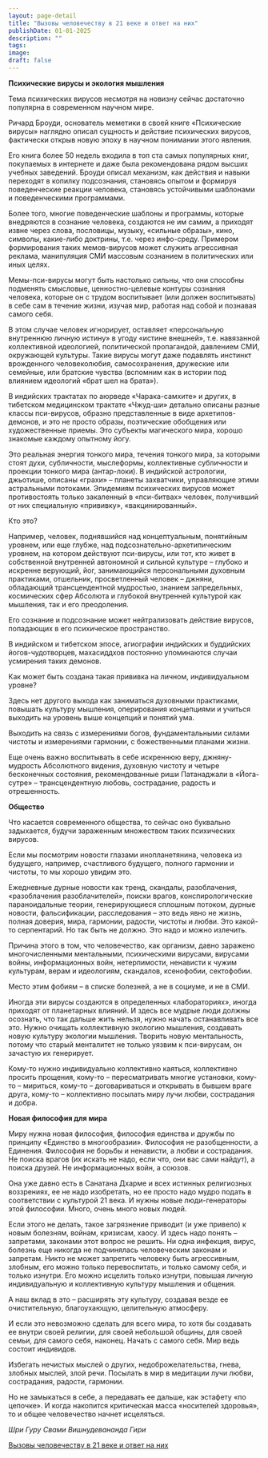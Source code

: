 ```yaml
---
layout: page-detail
title: "Вызовы человечеству в 21 веке и ответ на них"
publishDate: 01-01-2025
description: ""
tags:
image:
draft: false
---
```


**Психические вирусы и экология мышления**

Тема психических вирусов несмотря на новизну сейчас достаточно популярна в современном научном мире. 

Ричард Броуди, основатель меметики в своей книге «Психические вирусы» наглядно описал сущность и действие психических вирусов, фактически открыв новую эпоху в научном понимании этого явления.

Его книга более 50 недель входила в топ ста самых популярных книг, покупаемых в интернете и даже была рекомендована рядом высших учебных заведений. Броуди описал механизм, как действия и навыки переходят в копилку подсознания, становясь опытом и формируя поведенческие реакции человека, становясь устойчивыми шаблонами и поведенческими программами. 

Более того, многие поведенческие шаблоны и программы, которые внедряются в сознание человека, создаются не им самим, а приходят извне через слова, пословицы, музыку, «сильные образы», кино, символы, какие-либо доктрины, т.е. через инфо-среду. Примером формирования таких мемов-вирусов может служить агрессивная реклама, манипуляция СМИ массовым сознанием в политических или иных целях. 

Мемы-пси-вирусы могут быть настолько сильны, что они способны подменять смысловые, ценностно-целевые контуры сознания человека, которые он с трудом воспитывает (или должен воспитывать) в себе сам в течение жизни, изучая мир, работая над собой и познавая самого себя. 

В этом случае человек игнорирует, оставляет «персональную внутреннюю личную истину» в угоду «истине внешней», т.е. навязанной коллективной идеологией, политической пропагандой, давлением СМИ, окружающей культуры. Такие вирусы могут даже подавлять инстинкт врожденного человеколюбия, самосохранения, дружеские или семейные, или братские чувства (вспомним как в истории под влиянием идеологий «брат шел на брата»).

В индийских трактатах по аюрведе «Чарака-самхите» и других, в тибетском медицинском трактате «Чжуд-ши» детально описаны разные классы пси-вирусов, образно представленные в виде архетипов-демонов, и это не просто образы, поэтические обобщения или художественные приемы. Это субъекты магического мира, хорошо знакомые каждому опытному йогу. 

Это реальная энергия тонкого мира, течения тонкого мира, за которыми стоят духи, субличности, мыслеформы, коллективные субличности и проекции тонкого мира (антар-локи). В индийской астрологии, джьотише, описаны «грахи» – планеты захватчики, управляющие этими астральными потоками. Эпидемиям психических вирусов может противостоять только закаленный в «пси-битвах» человек, получивший от них специальную «прививку», «вакцинированный». 

Кто это? 

Например, человек, поднявшийся над концептуальным, понятийным уровнем, или еще глубже, над подсознательно-архетипическим уровнем, на котором действуют пси-вирусы, или тот, кто живет в собственной внутренней автономной и сильной культуре – глубоко и искренне верующий, йог, занимающийся персональными духовным практиками, отшельник, просветленный человек – джняни, обладающий трансцендентной мудростью, знанием запредельных, космических сфер Абсолюта и глубокой внутренней культурой как мышления, так и его преодоления. 

Его сознание и подсознание может нейтрализовать действие вирусов, попадающих в его психическое пространство. 

В индийском и тибетском эпосе, агиографии индийских и буддийских йогов-чудотворцев, махасиддхов постоянно упоминаются случаи усмирения таких демонов. 

Как может быть создана такая прививка на личном, индивидуальном уровне? 

Здесь нет другого выхода как заниматься духовными практиками, повышать культуру мышления, оперирования концепциями и учиться выходить на уровень выше концепций и понятий ума. 

Выходить на связь с измерениями богов, фундаментальными силами чистоты и измерениями гармонии, с божественными планами жизни. 

Еще очень важно воспитывать в себе искреннюю веру, джняну-мудрость Абсолютного видения, духовную чистоту и четыре бесконечных состояния, рекомендованные риши Патанаджали в «Йога-сутре» – трансцендентную любовь, сострадание, радость и отрешенность.

**Общество**

Что касается современного общества, то сейчас оно буквально задыхается, будучи зараженным множеством таких психических вирусов. 

Если мы посмотрим новости глазами инопланетянина, человека из будущего, например, счастливого будущего, полного гармонии и чистоты, то мы хорошо увидим это. 

Ежедневные дурные новости как тренд, скандалы, разоблачения, «разоблачения разоблачителей», поиски врагов, конспирологические параноидальные теории, генерирующиеся сплошным потоком, дурные новости, фальсификации, расследования – это ведь явно не жизнь, полная доверия, мира, гармонии, радости, чистоты и любви. Это какой-то серпентарий. Но так быть не должно. Это надо и можно излечить. 

Причина этого в том, что человечество, как организм, давно заражено многочисленными ментальными, психическими вирусами, вирусами войны, информационных войн, нетерпимости, ненависти к чужим культурам, верам и идеологиям, скандалов, ксенофобии, сектофобии. 

Место этим фобиям – в списке болезней, а не в социуме, и не в СМИ. 

Иногда эти вирусы создаются в определенных «лабораториях», иногда приходят от планетарных влияний. И здесь все мудрые люди должны осознать, что так дальше жить нельзя, нужно начать останавливать все это. Нужно очищать коллективную экологию мышления, создавать новую культуру экологии мышления. Творить новую ментальность, потому что старый менталитет не только уязвим к пси-вирусам, он зачастую их генерирует. 

Кому-то нужно индивидуально коллективно каяться, коллективно просить прощения, кому-то – пересматривать многие установки, кому-то – мириться, кому-то – договариваться и открывать в бывшем враге друга, кому-то – коллективно посылать миру лучи любви, сострадания и добра. 

**Новая философия для мира**

Миру нужна новая философия, философия единства и дружбы по принципу «Единство в многообразии». Философия не разобщенности, а Единения. Философия не борьбы и ненависти, а любви и сострадания. Не поиска врагов (их искать не надо, если что, они вас сами найдут), а поиска друзей. Не информационных войн, а союзов. 

Она уже давно есть в Санатана Дхарме и всех истинных религиозных воззрениях, ее не надо изобретать, но ее просто надо мудро подать в соответствии с культурой 21 века. И нужны новые люди-генераторы этой философии. Много, очень много новых людей. 

Если этого не делать, такое загрязнение приводит (и уже привело) к новым болезням, войнам, кризисам, хаосу. И здесь надо понять – запретами, законами этот вопрос не решить. Ни одна инфекция, вирус, болезнь еще никогда не подчинялась человеческим законам и запретам. Никто не может запретить человеку быть агрессивным, злобным, его можно только перевоспитать, и только самому себя, и только изнутри. Его можно исцелить только изнутри, повышая личную индивидуальную и коллективную культуру мышления и общения. 

А наш вклад в это – расширять эту культуру, создавая везде ее очистительную, благоухающую, целительную атмосферу. 

И если это невозможно сделать для всего мира, то хотя бы создавать ее внутри своей религии, для своей небольшой общины, для своей семьи, для самого себя, наконец. Начать с самого себя. Мир ведь состоит индивидов. 

Избегать нечистых мыслей о других, недоброжелательства, гнева, злобных мыслей, злой речи. Посылать в мир в медитации лучи любви, сострадания, радости, гармонии. 

Но не замыкаться в себе, а передавать ее дальше, как эстафету «по цепочке». И когда накопится критическая масса «носителей здоровья», то и общее человечество начнет исцеляться. 

_Шри Гуру Свами Вишнудевананда Гири_

[Вызовы человечеству в 21 веке и ответ на них](/binaries/file/news/f%5F3223.docx)
